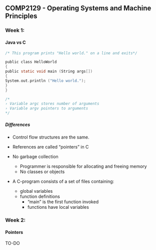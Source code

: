 COMP2129 - Operating Systems and Machine Principles
---------------------------------------------------

### Week 1:

#### Java vs C

```c
/* This program prints "Hello world." on a line and exits*/

public class HelloWorld
{
public static void main (String args[])
{
System.out.println ("Hello world.");
}
}

/*
› Variable argc stores number of arguments
› Variable argv pointers to arguments
*/
```

##### Differences

-	Control flow structures are the same.
-	References are called “pointers” in C
-	No garbage collection

	-	Programmer is responsible for allocating and freeing memory
	-	No classes or objects

-	A C-program consists of a set of files containing:

	-	global variables
	-	function definitions
		-	“main” is the first function invoked
		-	functions have local variables

### Week 2:

#### Pointers
TO-DO


